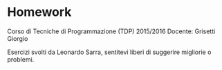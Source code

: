 # Homework
Corso di Tecniche di Programmazione (TDP) 2015/2016
Docente: Grisetti Giorgio

Esercizi svolti da Leonardo Sarra, sentitevi liberi di suggerire migliorie o problemi.
